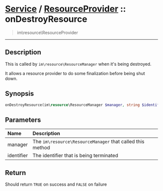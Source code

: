# [Service](resource.md) / [ResourceProvider](resource-ResourceProvider.md) :: onDestroyResource
 > im\resource\ResourceProvider
____

## Description
This is called by `im\resource\ResourceManager` when it's being destroyed.

It allows a resource provider to do some finalization before being shut down.

## Synopsis
```php
onDestroyResource(im\resource\ResourceManager $manager, string $identifier): bool
```

## Parameters
| Name | Description |
| :--- | :---------- |
| manager | The `im\resource\ResourceManager` that called this method |
| identifier | The identifier that is being terminated |

## Return
Should return `TRUE` on success and `FALSE` on failure
